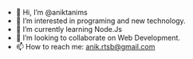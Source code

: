 - 👋 Hi, I’m @aniktanims
- 👀 I’m interested in programing and new technology.
- 🌱 I’m currently learning Node.Js
- 💞️ I’m looking to collaborate on Web Development.
- 📫 How to reach me: anik.rtsb@gmail.com

<!---
aniktanims/aniktanims is a ✨ special ✨ repository because its `README.md` (this file) appears on your GitHub profile.
You can click the Preview link to take a look at your changes.
--->
